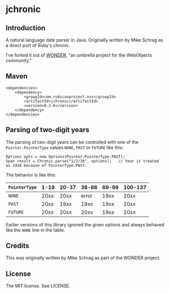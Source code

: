 # jchronic #

## Introduction ##
A natural language date parser in Java. Originally written by Mike Schrag as a direct port of Ruby's chronic.

I've forked it out of [WONDER](http://sourceforge.net/projects/wonder/), "an umbrella project for the WebObjects community."

## Maven ##

    <dependencies>
        <dependency>
            <groupId>com.rubiconproject.oss</groupId>
            <artifactId>jchronic</artifactId>
            <version>0.2.6</version>
        </dependency>
    </dependencies>

## Parsing of two-digit years ##

The parsing of two-digit years can be controlled with one of the `Pointer.PointerType` values `NONE`, `PAST` or
`FUTURE` like this:

```
Options opts = new Options(Pointer.PointerType.PAST);
Span result = Chronic.parse("1/2/38", options);   // Year is treated as 1938 because of PointerType.PAST.
```

The behavior is like this:

| `PointerType` | 1-19 | 20-37 | 38-68 | 69-99 | 100-137 |
|---------------|------|-------|-------|-------|---------|
| `NONE`        | 20xx | 20xx  | error | 19xx  | 20xx    |
| `PAST`        | 20xx | 19xx  | 19xx  | 19xx  | 20xx    |
| `FUTURE`      | 20xx | 20xx  | 20xx  | 19xx  | 20xx    |

Earlier versions of this library ignored the given options and always behaved like the `NONE` line in the table.

## Credits ##
This was originally written by Mike Schrag as part of the WONDER project.

## License ##
The MIT license. See LICENSE.
